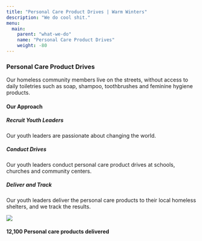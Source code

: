 ```yaml
---
title: "Personal Care Product Drives | Warm Winters"
description: "We do cool shit."
menu:
  main:
    parent: "what-we-do"
    name: "Personal Care Product Drives"
    weight: -80
---
```


<h3>Personal Care Product Drives</h3>

<p class="intro-text">Our homeless community members live on the streets, without access to daily toiletries such as soap, shampoo, toothbrushes and feminine hygiene products.</p>

<h4>Our Approach</h4>

<div class="our-approach">
  <div>
    <h5>Recruit Youth Leaders</h5>
    <p>Our youth leaders are passionate about changing the world.</p>
    <h5>Conduct Drives</h5>
    <p>Our youth leaders conduct personal care product drives at schools, churches and community centers.</p>
    <h5>Deliver and Track</h5>
    <p>Our youth leaders deliver the personal care products to their local homeless shelters, and we track the results.</p>
  </div>
  <div>
    <img src="https://images.unsplash.com/photo-1508280756091-9bdd7ef1f463?auto=format&crop=entropy&cs=tinysrgb&w=900&h=900&fit=crop" />
  </div>
</div>

<div class="big-stat">
  <h4><span>12,100</span> Personal care products delivered</h4>
</div>

